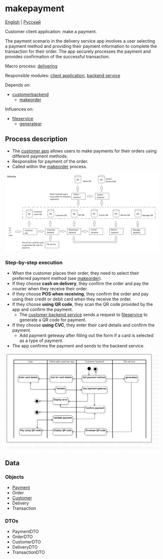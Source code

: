 # makepayment 

[English](makepayment.md) | [Русский](makepayment.ru.md)

Customer client application: make a payment.

The payment scenario in the delivery service app involves a user selecting a payment method and providing their payment information to complete the transaction for their order. 
The app securely processes the payment and provides confirmation of the successful transaction.

Macro process: [delivering](../../macroprocesses/delivering.md)

Responsible modules: [client application](../../frontend/customerclient.md), [backend service](../../backend/customerbackend.md)

Depends on: 
- [customerbackend](../../backend/customerbackend.ru.md)
    - [makeorder](makeorder.md)

Influences on:
- [fileservice](../../backend/fileservice.ru.md)
    - [generateqr](../../processes/fileservice/generateqr.ru.md)

## Process description

- The [customer app](../../frontend/customerclient.md) allows users to make payments for their orders using different payment methods.
- Responsible for payment of the order.
- Called within the [makeorder](makeorder.ru.md) process.

![delivering_overall](../../img/delivering_overall.png)

### Step-by-step execution

- When the customer places their order, they need to select their preferred payment method (see [makeorder](makeorder.md)).
- If they choose **cash on delivery**, they confirm the order and pay the courier when they receive their order.
- If they choose **POS when receiving**, they confirm the order and pay using their credit or debit card when they receive the order.
- If they choose **using QR code**, they scan the QR code provided by the app and confirm the payment.
    - The [customer backend service](../../backend/customerbackend.md) sends a request to [fileservice](../../backend/fileservice.md) to generate a QR code for payment.
- If they choose **using CVC**, they enter their card details and confirm the payment.
    - Add payment geteway after filling out the form if a card is selected as a type of payment.
- The app confirms the payment and sends to the backend service.

![customer.makepayment](../../img/activitydiagrams/customer.makepayment.png)

## Data

### Objects 

- [Payment](https://github.com/alexeysp11/workflow-lib/blob/main/docs/Models/Business/Monetary/Payment.md)
- Order
- [Customer](https://github.com/alexeysp11/workflow-lib/blob/main/docs/Models/Business/Customers/Customer.md)
- Delivery
- Transaction

### DTOs 

- PaymentDTO
- OrderDTO
- CustomerDTO
- DeliveryDTO
- TransactionDTO
